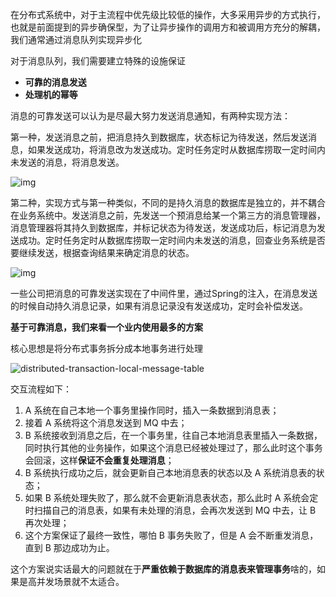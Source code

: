 在分布式系统中，对于主流程中优先级比较低的操作，大多采用异步的方式执行，也就是前面提到的异步确保型，为了让异步操作的调用方和被调用方充分的解耦，我们通常通过消息队列实现异步化

对于消息队列，我们需要建立特殊的设施保证

- **可靠的消息发送**
- **处理机的幂等**



消息的可靠发送可以认为是尽最大努力发送消息通知，有两种实现方法：



第一种，发送消息之前，把消息持久到数据库，状态标记为待发送，然后发送消息，如果发送成功，将消息改为发送成功。定时任务定时从数据库捞取一定时间内未发送的消息，将消息发送。

![img](http://pcc.huitogo.club/872be63126004083eb1ffda474617a09)



第二种，实现方式与第一种类似，不同的是持久消息的数据库是独立的，并不耦合在业务系统中。发送消息之前，先发送一个预消息给某一个第三方的消息管理器，消息管理器将其持久到数据库，并标记状态为待发送，发送成功后，标记消息为发送成功。定时任务定时从数据库捞取一定时间内未发送的消息，回查业务系统是否要继续发送，根据查询结果来确定消息的状态。

![img](http://pcc.huitogo.club/a720aa3aaa7ca5b81975c3591b25e2b8)



一些公司把消息的可靠发送实现在了中间件里，通过Spring的注入，在消息发送的时候自动持久消息记录，如果有消息记录没有发送成功，定时会补偿发送。



**基于可靠消息，我们来看一个业内使用最多的方案**

核心思想是将分布式事务拆分成本地事务进行处理

![distributed-transaction-local-message-table](https://pcc.huitogo.club/z0/distributed-transaction-local-message-table.png)

交互流程如下：

1. A 系统在自己本地一个事务里操作同时，插入一条数据到消息表；
2. 接着 A 系统将这个消息发送到 MQ 中去；
3. B 系统接收到消息之后，在一个事务里，往自己本地消息表里插入一条数据，同时执行其他的业务操作，如果这个消息已经被处理过了，那么此时这个事务会回滚，这样**保证不会重复处理消息**；
4. B 系统执行成功之后，就会更新自己本地消息表的状态以及 A 系统消息表的状态；
5. 如果 B 系统处理失败了，那么就不会更新消息表状态，那么此时 A 系统会定时扫描自己的消息表，如果有未处理的消息，会再次发送到 MQ 中去，让 B 再次处理；
6. 这个方案保证了最终一致性，哪怕 B 事务失败了，但是 A 会不断重发消息，直到 B 那边成功为止。



这个方案说实话最大的问题就在于**严重依赖于数据库的消息表来管理事务**啥的，如果是高并发场景就不太适合。

